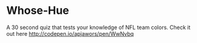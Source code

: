 # Whose-Hue
A 30 second quiz that tests your knowledge of NFL team colors.
Check it out here http://codepen.io/apjawors/pen/WwNvbq
